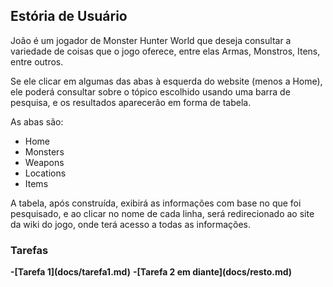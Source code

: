 <h2><b>Estória de Usuário</b></h2>

João é um jogador de Monster Hunter World que deseja consultar a variedade de coisas que o jogo oferece,
entre elas Armas, Monstros, Itens, entre outros.

Se ele clicar em algumas das abas à esquerda do website (menos a Home), ele poderá consultar sobre o 
tópico escolhido usando uma barra de pesquisa, e os resultados aparecerão em forma de tabela.

As abas são:
- Home
- Monsters
- Weapons
- Locations
- Items

A tabela, após construída, exibirá as informações com base no que foi pesquisado, e ao clicar no nome de cada linha, será redirecionado
ao site da wiki do jogo, onde terá acesso a todas as informações.

<h3><b>Tarefas</b></h3>
<b>-[Tarefa 1](docs/tarefa1.md)</b>
<b>-[Tarefa 2 em diante](docs/resto.md)</b>